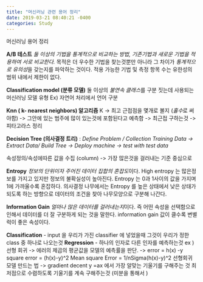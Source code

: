 ```yaml
---
title: "머신러닝 관련 용어 정리"
date: 2019-03-21 08:40:21 -0400
categories: Study
---
```


머신러닝 용어 정리

**A/B 테스트**
*둘 이상의 기법을 통계적으로 비교하는 방법, 기존기법과 새로운 기법을 적용하여 서로 비교한다.*
목적은 더 우수한 기법을 찾는것뿐만 아니라 그 차이가 *통계적으로 유의성*을 갖는지를 파악하는 것이다.
적용 가능한 기법 및 측정 항목 수는 유한성의 범위 내에서 제한이 없다.

**Classification model (분류 모델)**
둘 이상의 *불연속 클래스*를 구분 짓는데 사용되는 머신러닝 모델 유형
Ex) 자연어 처리에서 언어 구분


**Knn ( k- nearest neighbors) 알고리즘**
K -> 최고 근접점을 몇개로 볼지 (*홀수*로 써야함) -> 그안에 있는 범주에 많이 있는것에 포함된다고 예측함
-> 최근접 구하는것 -> 피타고라스 정리

**Decision Tree (의사결정 트리)**
:
*Define Problem / Collection Training Data -> Extract Data/ Build Tree -> Deploy machine -> test with test data*

속성정의/속성에따른 값을 수집 (column) -> 가장 많은것을 걸러내는 기준 중심으로


**Entropy**
*정보의 단위이자 주어진 데이터 집합의 혼잡도*이다. High entropy 는 많은정보를 가지고 있지만 정보의 불확실성이 높아진다.
    Entropy 는 0과 1사이의 값을 가지며 1에 가까울수록 혼잡하다.
    의사결정 나무에서는 Entropy 를 높은 상태에서 낮은 상태가 되도록 하는 방향으로 데이터의 조건을 찾아 나무모양으로 구분해 나간다.


**Information Gain**
*얼마나 많은 데이터를 걸러내는지*이다. 즉 어떤 속성을 선택함으로 인해서 데이터를 더 잘 구분하게 되는 것을 말한다.
information gain 값이 클수록 변별럭이 좋은 속성이다.


**Classification**
    - input 을 우리가 가진 classifier 에 넣었을때 그것이 우리가 정한 class 중 하나로 나오는것
**Regression**
    - 하나의 인자로 다른 인자를 예측하는것
    ex ) 선형 회귀
    -> 에러의 제곱의 평균값을 모델의 예측률을 판단.
    -> error = h(x) -y
    square error = (h(x)-y)^2
    Mean square Error = 1/nSigma(h(x)-y)^2
    선형회귀 모델 만드는 법 -> gradient decent
    y =ax 에서 가장 알맞는 기울기를 구해주는 것
    최저점으로 수렴하도록 기울기를 계속 구해주는것 (미분을 통해서 )

